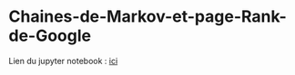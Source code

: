 # Chaines-de-Markov-et-page-Rank-de-Google

Lien du jupyter notebook : [ici](https://github.com/Smogita/Chaines-de-Markov-et-page-Rank-de-Google/blob/main/Markov_PageRank.ipynb)
